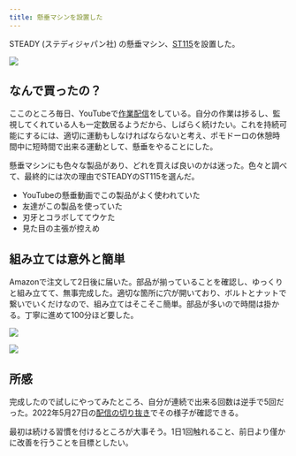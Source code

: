 ```yaml
---
title: 懸垂マシンを設置した
---
```

STEADY (ステディジャパン社) の懸垂マシン、[ST115](https://www.amazon.co.jp/dp/B09K3QQBKH)を設置した。

![](https://lh3.googleusercontent.com/W2tIir-CxnOjCMG7wqPQaqpkJj8Zt1mKCB5UHbmOpIOzOnl26lokAe4CUBrGtIkQVJJwPezMMbdWdmtqHa_mWFPWZ_bqllhjEHXx7nD8PHVcWdFRGXMj_Y2v1G-ZBb7JVPOh8WaMhUQWg4Lw0N2gyPOqm5WFTMLtBbyN5DUkhDKfvyCQIOL4my5_SBuy)

なんで買ったの？
--------

ここのところ毎日、YouTubeで[作業配信](https://www.youtube.com/c/r7kamura)をしている。自分の作業は捗るし、監視してくれている人も一定数居るようだから、しばらく続けたい。これを持続可能にするには、適切に運動もしなければならないと考え、ポモドーロの休憩時間中に短時間で出来る運動として、懸垂をやることにした。

懸垂マシンにも色々な製品があり、どれを買えば良いのかは迷った。色々と調べて、最終的には次の理由でSTEADYのST115を選んだ。

*   YouTubeの懸垂動画でこの製品がよく使われていた
*   友達がこの製品を使っていた
*   刃牙とコラボしててウケた
*   見た目の主張が控えめ

組み立ては意外と簡単
----------

Amazonで注文して2日後に届いた。部品が揃っていることを確認し、ゆっくりと組み立てて、無事完成した。適切な箇所に穴が開いており、ボルトとナットで繋いでいくだけなので、組み立てはそこそこ簡単。部品が多いので時間は掛かる。丁寧に進めて100分ほど要した。

![](https://lh4.googleusercontent.com/Z_5aINX_1gb9ljDIUcs4twwUmCO9jjy8folZKfd0p1bhiZsdFjdJDzULRPxzdwU0nLqwH8wyJZSR3XqLctBcB0KW8XH6eugYO22GSEmETI61RVns3b7SdK4oMqVINZjWK5bJpd-_SEh0hqQZR0n-UQRmeV-LkQfGaC5wmGmlq01pvHbeVHwmaqq6k6TL)

![](https://lh3.googleusercontent.com/YOPSOkQnfFKO7uM1EFoeShPB-CinCxDffQrloT03Cl-XDYPX99QRl4BYkIgepp9EQNVH1X32F8WKPWg92rtN_DDPv-9LA9PC0UEyr-E67MW2eaGvwfhkM___NeJ5zpFdGJpX-ikFIetwClTJgsvEKN3SPgldQCFXMSo2a8cu57IjzW5xatEN6AMR6Gjy)

所感
--

完成したので試しにやってみたところ、自分が連続で出来る回数は逆手で5回だった。2022年5月27日の[配信の切り抜き](https://www.youtube.com/clip/Ugkxy2NXpdlfZF0kT9s-MoCOrbB1wpWEryK9)でその様子が確認できる。

最初は続ける習慣を付けるところが大事そう。1日1回触れること、前日より僅かに改善を行うことを目標としたい。
